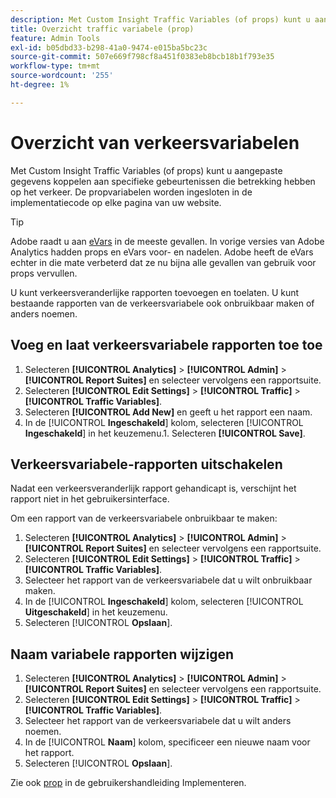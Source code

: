 ```yaml
---
description: Met Custom Insight Traffic Variables (of props) kunt u aangepaste gegevens koppelen aan specifieke gebeurtenissen die betrekking hebben op het verkeer. De propvariabelen worden ingesloten in de implementatiecode op elke pagina van uw website.
title: Overzicht traffic variabele (prop)
feature: Admin Tools
exl-id: b05dbd33-b298-41a0-9474-e015ba5bc23c
source-git-commit: 507e669f798cf8a451f0383eb8bcb18b1f793e35
workflow-type: tm+mt
source-wordcount: '255'
ht-degree: 1%

---
```


# Overzicht van verkeersvariabelen

Met Custom Insight Traffic Variables (of props) kunt u aangepaste gegevens koppelen aan specifieke gebeurtenissen die betrekking hebben op het verkeer. De propvariabelen worden ingesloten in de implementatiecode op elke pagina van uw website.

>[!TIP]
>
>Adobe raadt u aan [eVars](/help/implement/vars/page-vars/evar.md) in de meeste gevallen. In vorige versies van Adobe Analytics hadden props en eVars voor- en nadelen. Adobe heeft de eVars echter in die mate verbeterd dat ze nu bijna alle gevallen van gebruik voor props vervullen.

U kunt verkeersveranderlijke rapporten toevoegen en toelaten. U kunt bestaande rapporten van de verkeersvariabele ook onbruikbaar maken of anders noemen.

## Voeg en laat verkeersvariabele rapporten toe toe

1. Selecteren **[!UICONTROL Analytics]** > **[!UICONTROL Admin]** > **[!UICONTROL Report Suites]** en selecteer vervolgens een rapportsuite.
1. Selecteren **[!UICONTROL Edit Settings]** > **[!UICONTROL Traffic]** > **[!UICONTROL Traffic Variables]**.
1. Selecteren **[!UICONTROL Add New]** en geeft u het rapport een naam.
1. In de [!UICONTROL **Ingeschakeld**] kolom, selecteren [!UICONTROL **Ingeschakeld**] in het keuzemenu.1. Selecteren **[!UICONTROL Save]**.

## Verkeersvariabele-rapporten uitschakelen

Nadat een verkeersveranderlijk rapport gehandicapt is, verschijnt het rapport niet in het gebruikersinterface.

Om een rapport van de verkeersvariabele onbruikbaar te maken:

1. Selecteren **[!UICONTROL Analytics]** > **[!UICONTROL Admin]** > **[!UICONTROL Report Suites]** en selecteer vervolgens een rapportsuite.
1. Selecteren **[!UICONTROL Edit Settings]** > **[!UICONTROL Traffic]** > **[!UICONTROL Traffic Variables]**.
1. Selecteer het rapport van de verkeersvariabele dat u wilt onbruikbaar maken.
1. In de [!UICONTROL **Ingeschakeld**] kolom, selecteren [!UICONTROL **Uitgeschakeld**] in het keuzemenu.
1. Selecteren [!UICONTROL **Opslaan**].

## Naam variabele rapporten wijzigen

1. Selecteren **[!UICONTROL Analytics]** > **[!UICONTROL Admin]** > **[!UICONTROL Report Suites]** en selecteer vervolgens een rapportsuite.
1. Selecteren **[!UICONTROL Edit Settings]** > **[!UICONTROL Traffic]** > **[!UICONTROL Traffic Variables]**.
1. Selecteer het rapport van de verkeersvariabele dat u wilt anders noemen.
1. In de [!UICONTROL **Naam**] kolom, specificeer een nieuwe naam voor het rapport.
1. Selecteren [!UICONTROL **Opslaan**].

Zie ook [prop](/help/implement/vars/page-vars/prop.md) in de gebruikershandleiding Implementeren.
